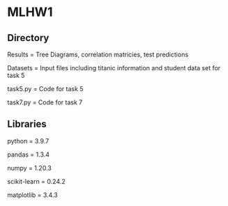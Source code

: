 # MLHW1

## Directory

Results = Tree Diagrams, correlation matricies, test predictions

Datasets = Input files including titanic information and student data set for task 5

task5.py = Code for task 5

task7.py = Code for task 7


## Libraries

python = 3.9.7

pandas = 1.3.4

numpy = 1.20.3

scikit-learn = 0.24.2

matplotlib = 3.4.3
